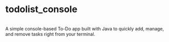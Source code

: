# todolist_console
<br>
A simple console-based To-Do app built with Java to quickly add, manage, and remove tasks right from your terminal. 
